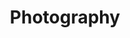 ---
title: "Photography"
collection: hobbies
description: 'I have recently picked up photography. Specifically I combine photography with [urban exploration](https://en.wikipedia.org/wiki/Urban_exploration). You can find my work on [instagram](https://www.instagram.com/urbanexploo/). I use the Canon EOS Rebel T7 camera.'
imgurl: 'photo.jpg'
---